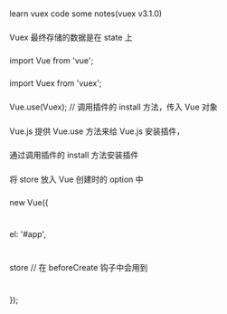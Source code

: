 ###

learn vuex code some notes(vuex v3.1.0)

###

Vuex 最终存储的数据是在 state 上

###

import Vue from 'vue';

###

import Vuex from 'vuex';

###

Vue.use(Vuex); // 调用插件的 install 方法，传入 Vue 对象

###

Vue.js 提供 Vue.use 方法来给 Vue.js 安装插件，

###

通过调用插件的 install 方法安装插件

###

将 store 放入 Vue 创建时的 option 中

###

new Vue({

#

el: '#app',

#

store // 在 beforeCreate 钩子中会用到

#

});

###
